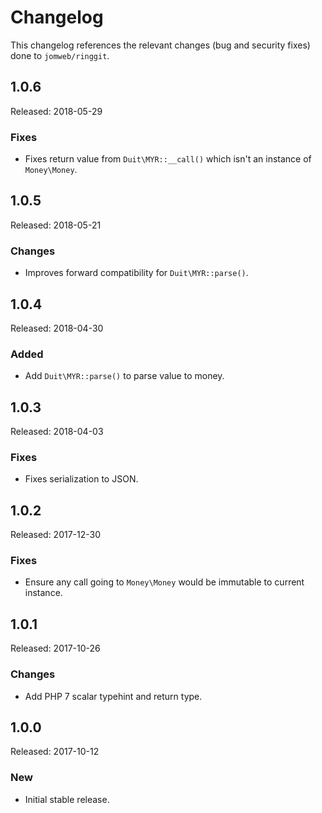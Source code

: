 # Changelog

This changelog references the relevant changes (bug and security fixes) done to `jomweb/ringgit`.

## 1.0.6

Released: 2018-05-29

### Fixes

* Fixes return value from `Duit\MYR::__call()` which isn't an instance of `Money\Money`.

## 1.0.5

Released: 2018-05-21

### Changes

* Improves forward compatibility for `Duit\MYR::parse()`.

## 1.0.4

Released: 2018-04-30

### Added

* Add `Duit\MYR::parse()` to parse value to money.

## 1.0.3

Released: 2018-04-03

### Fixes

* Fixes serialization to JSON.

## 1.0.2

Released: 2017-12-30

### Fixes

* Ensure any call going to `Money\Money` would be immutable to current instance.

## 1.0.1

Released: 2017-10-26

### Changes

* Add PHP 7 scalar typehint and return type.

## 1.0.0

Released: 2017-10-12

### New

* Initial stable release.

